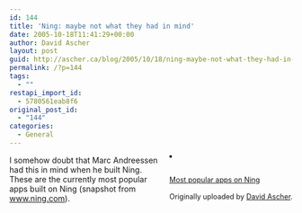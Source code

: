```yaml
---
id: 144
title: 'Ning: maybe not what they had in mind'
date: 2005-10-18T11:41:29+00:00
author: David Ascher
layout: post
guid: http://ascher.ca/blog/2005/10/18/ning-maybe-not-what-they-had-in-mind/
permalink: /?p=144
tags:
  - ""
restapi_import_id:
  - 5780561eab8f6
original_post_id:
  - "144"
categories:
  - General
---
```

<div style="float:right;margin-left:10px;margin-bottom:10px;">
  <a href="http://www.flickr.com/photos/davidascher/53791785/" title="photo sharing"><img src="http://static.flickr.com/27/53791785_4f74f0f630_m.jpg" alt="" style="border:solid 2px #000000;" /></a><br /> <br /> <span style="font-size:.9em;margin-top:0;"><br /> <a href="http://www.flickr.com/photos/davidascher/53791785/">Most popular apps on Ning</a><br /> <br /> Originally uploaded by <a href="http://www.flickr.com/people/davidascher/">David Ascher</a>.<br /> </span>
</div>

I somehow doubt that Marc Andreessen had this in mind when he built Ning. These are the currently most popular apps built on Ning (snapshot from www.ning.com).